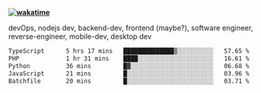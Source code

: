 **[![wakatime](https://wakatime.com/badge/user/87646243-158a-4241-a3cb-668e1fa2dbb8.svg)](https://wakatime.com/@87646243-158a-4241-a3cb-668e1fa2dbb8?style=plastic)**


devOps, nodejs dev, backend-dev, frontend (maybe?), software engineer, reverse-engineer, mobile-dev, desktop dev

<!--START_SECTION:waka-->

```txt
TypeScript      5 hrs 17 mins   ██████████████▒░░░░░░░░░░   57.65 %
PHP             1 hr 31 mins    ████░░░░░░░░░░░░░░░░░░░░░   16.61 %
Python          36 mins         █▓░░░░░░░░░░░░░░░░░░░░░░░   06.68 %
JavaScript      21 mins         █░░░░░░░░░░░░░░░░░░░░░░░░   03.96 %
Batchfile       20 mins         █░░░░░░░░░░░░░░░░░░░░░░░░   03.71 %
```

<!--END_SECTION:waka-->

